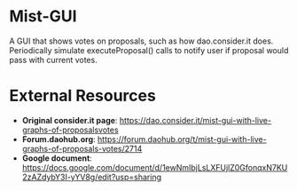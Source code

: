 # Mist-GUI
A GUI that shows votes on proposals, such as how dao.consider.it does.
Periodically simulate executeProposal() calls to notify user if proposal would pass with current votes.

# External Resources
- **Original consider.it page**: https://dao.consider.it/mist-gui-with-live-graphs-of-proposalsvotes
- **Forum.daohub.org**: https://forum.daohub.org/t/mist-gui-with-live-graphs-of-proposals-votes/2714
- **Google document**: https://docs.google.com/document/d/1ewNmIbjLsLXFUjlZ0GfonqxN7KU2zAZdybY3I-yYV8g/edit?usp=sharing
